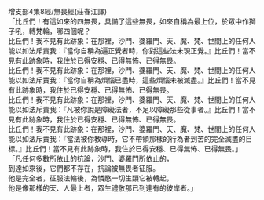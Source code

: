 增支部4集8經/無畏經(莊春江譯)  
「比丘們！有這如來的四無畏，具備了這些無畏，如來自稱為最上位，於眾中作獅子吼，轉梵輪，哪四個呢？  
比丘們！我不見有此跡象：在那裡，沙門、婆羅門、天、魔、梵、世間上的任何人能以如法斥責我：『當你自稱為遍正覺者時，你對這些法未現正覺。』比丘們！當不見有此跡象時，我住於已得安穩、已得無怖、已得無畏。  
比丘們！我不見有此跡象：在那裡，沙門、婆羅門、天、魔、梵、世間上的任何人能以如法斥責我：『當你自稱為煩惱已盡時，這些煩惱未被滅盡。』比丘們！當不見有此跡象時，我住於已得安穩、已得無怖、已得無畏。  
比丘們！我不見有此跡象：在那裡，沙門、婆羅門、天、魔、梵、世間上的任何人能以如法斥責我：『凡被你說是障礙法者，不足以障礙那些從事者。』比丘們！當不見有此跡象時，我住於已得安穩、已得無怖、已得無畏。  
比丘們！我不見有此跡象：在那裡，沙門、婆羅門、天、魔、梵、世間上的任何人能以如法斥責我：『當法被你教導時，它不帶領那樣的行為者到苦的完全滅盡的目標。』比丘們！當不見有此跡象時，我住於已得安穩、已得無怖、已得無畏。」  
「凡任何多數所依止的抗論，沙門、婆羅門所依止的，  
到達如來後，它們都不存在，抗論被無畏者征服。  
他是完全者，征服法輪後，為憐愍一切生類它被轉起，  
他是像那樣的天、人最上者，眾生禮敬那已到達有的彼岸者。」  
  
  
